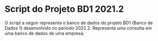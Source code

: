 # Script do Projeto BD1 2021.2

O script a seguir representa o banco de dados do projeto BD1 (Banco de Dados 1) desenvolvido no periodo 2022.2. Representa uma consulta em uma banco de dados de uma empresa.
